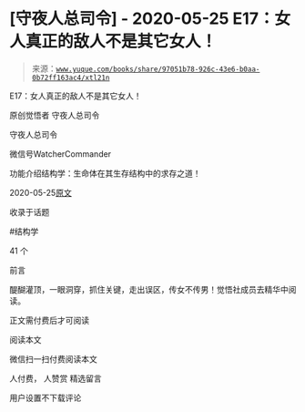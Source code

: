 # [守夜人总司令] - 2020-05-25 E17：女人真正的敌人不是其它女人！

> 来源：[`www.yuque.com/books/share/97051b78-926c-43e6-b0aa-0b72ff163ac4/xtl21n`](https://www.yuque.com/books/share/97051b78-926c-43e6-b0aa-0b72ff163ac4/xtl21n)



E17：女人真正的敌人不是其它女人！ 

原创觉悟者 守夜人总司令 

守夜人总司令 

微信号WatcherCommander 

功能介绍结构学：生命体在其生存结构中的求存之道！ 

2020-05-25[原文](https://mp.weixin.qq.com/s?__biz=MzAxNDk1NjI2Mw==&mid=2247485246&idx=1&sn=e0a9e2bac3f9bc5122895e854b7d597a&chksm=9b8a24b6acfdada017380e476dc7faaf80b57b95b2bb8eb7b8ab61d0b04f5dd46850f7af81e3&scene=27#wechat_redirect&cpage=211) 

收录于话题 

#结构学 

41 个 

前言 

醍醐灌顶，一眼洞穿，抓住关键，走出误区，传女不传男！觉悟社成员去精华中阅读。 

正文需付费后才可阅读 

阅读本文 

微信扫一扫付费阅读本文 

人付费， 人赞赏 <ne-h3 id="ZcKpb" data-lake-id="ZcKpb"><ne-heading-ext><ne-heading-anchor></ne-heading-anchor><ne-heading-fold></ne-heading-fold></ne-heading-ext><ne-heading-content>精选留言</ne-heading-content></ne-h3> 

用户设置不下载评论